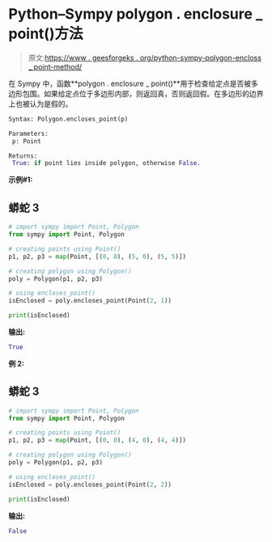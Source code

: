 # Python–Sympy polygon . enclosure _ point()方法

> 原文:[https://www . geesforgeks . org/python-sympy-polygon-encloss _ point-method/](https://www.geeksforgeeks.org/python-sympy-polygon-encloses_point-method/)

在 Sympy 中，函数**polygon . enclosure _ point()**用于检查给定点是否被多边形包围。如果给定点位于多边形内部，则返回真，否则返回假。在多边形的边界上也被认为是假的。

```py
Syntax: Polygon.encloses_point(p)

Parameters:
 p: Point

Returns:
 True: if point lies inside polygon, otherwise False.

```

**示例#1:**

## 蟒蛇 3

```py
# import sympy import Point, Polygon
from sympy import Point, Polygon

# creating points using Point()
p1, p2, p3 = map(Point, [(0, 0), (5, 0), (5, 5)])

# creating polygon using Polygon()
poly = Polygon(p1, p2, p3)

# using encloses_point()
isEnclosed = poly.encloses_point(Point(2, 1))

print(isEnclosed)
```

**输出:**

```py
True

```

**例 2:**

## 蟒蛇 3

```py
# import sympy import Point, Polygon
from sympy import Point, Polygon

# creating points using Point()
p1, p2, p3 = map(Point, [(0, 0), (4, 0), (4, 4)])

# creating polygon using Polygon()
poly = Polygon(p1, p2, p3)

# using encloses_point()
isEnclosed = poly.encloses_point(Point(2, 2))

print(isEnclosed)
```

**输出:**

```py
False

```